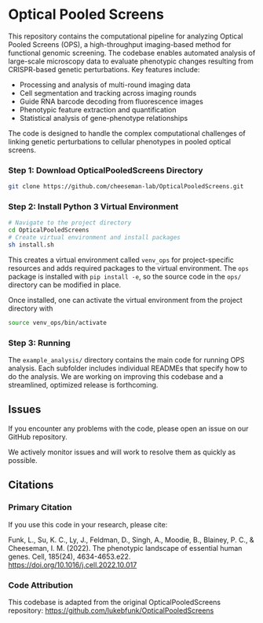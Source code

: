 # Optical Pooled Screens

This repository contains the computational pipeline for analyzing Optical Pooled Screens (OPS), a high-throughput imaging-based method for functional genomic screening. The codebase enables automated analysis of large-scale microscopy data to evaluate phenotypic changes resulting from CRISPR-based genetic perturbations.
Key features include:

- Processing and analysis of multi-round imaging data
- Cell segmentation and tracking across imaging rounds
- Guide RNA barcode decoding from fluorescence images
- Phenotypic feature extraction and quantification
- Statistical analysis of gene-phenotype relationships

The code is designed to handle the complex computational challenges of linking genetic perturbations to cellular phenotypes in pooled optical screens.

### Step 1: Download OpticalPooledScreens Directory
```sh
git clone https://github.com/cheeseman-lab/OpticalPooledScreens.git
```

### Step 2: Install Python 3 Virtual Environment
```sh
# Navigate to the project directory
cd OpticalPooledScreens
# Create virtual environment and install packages
sh install.sh
```
This creates a virtual environment called `venv_ops` for project-specific resources and adds required packages to the virtual environment.
The `ops` package is installed with `pip install -e`, so the source code in the `ops/` directory can be modified in place.

Once installed, one can activate the virtual environment from the project directory with
```sh
source venv_ops/bin/activate
```

### Step 3: Running
The `example_analysis/` directory contains the main code for running OPS analysis. Each subfolder includes individual READMEs that specify how to do the analysis.
We are working on improving this codebase and a streamlined, optimized release is forthcoming.

## Issues
If you encounter any problems with the code, please open an issue on our GitHub repository.

We actively monitor issues and will work to resolve them as quickly as possible.

## Citations

### Primary Citation
If you use this code in your research, please cite:

Funk, L., Su, K. C., Ly, J., Feldman, D., Singh, A., Moodie, B., Blainey, P. C., & Cheeseman, I. M. (2022). The phenotypic landscape of essential human genes. Cell, 185(24), 4634-4653.e22. https://doi.org/10.1016/j.cell.2022.10.017

### Code Attribution
This codebase is adapted from the original OpticalPooledScreens repository:
https://github.com/lukebfunk/OpticalPooledScreens